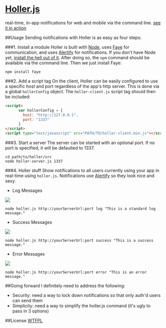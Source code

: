 [Holler.js](http://bitpshr.info/holler)
=================

real-time, in-app notifications for web and mobile via the command line. [see it in action](http://bitpshr.info/holler)

##Usage
Sending notifications with Holler is as easy as four steps:

###1. Install a module
Holler is built with <a href="http://nodejs.org/">Node</a>, uses <a href="http://faye.jcoglan.com/">Faye</a> for communication, and uses <a href="http://fabien-d.github.com/alertify.js/">Alertify</a> for notifications. If you don't have Node yet, <a href="http://nodejs.org/">install the hell out of it</a>. After doing so, the <code>npm</code> command should be available via the command line. Then we just install Faye:
```console
npm install faye
```

###2. Add a script tag
On the client, Holler can be easily configured to use a specific host and port regardless of the app's http server. This is done via a global <code>hollerConfig</code> object. The <code>holler-client.js</code> script tag should then be included:
```html
<script>
      var hollerConfig = {
        host: "http://127.0.0.1",
        port: "1337"
      }
</script>
<script type="text/javascript" src="PATH/TO/holler-client.min.js"></script>
```

###3. Start a server
The server can be started with an optional port. If no port is specified, it will be defaulted to 1337.
```console
cd path/to/holler/src 
node holler-server.js 1337
```

###4. Holler stuff
Show notifications to all users currently using your app in real-time using <code>holler.js</code>. Notifications use <a href="http://fabien-d.github.com/alertify.js/">Alertify</a> so they look nice and sexy.
* Log Messages

![](http://bitpshr.info/holler/css/img/log.png)
```console
node holler.js http://yourServerUrl:port log "This is a standard log message."
```

* Success Messages

![](http://bitpshr.info/holler/css/img/success.png)
```console
node holler.js http://yourServerUrl:port success "This is a success message."
```

* Error Messages

![](http://bitpshr.info/holler/css/img/error.png)
```console
node holler.js http://yourServerUrl:port error "This is an error message."
```

##Going forward
I definitely need to address the following:

* Security: need a way to lock down notifications so that only auth'd users can send them
* Simplicity: need a way to simplify the holler.js command (it's ugly to pass in 3 options)


##License
[WTFPL](http://sam.zoy.org/wtfpl/)
